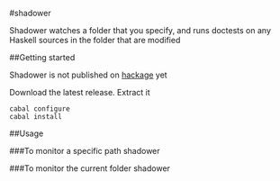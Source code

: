 #shadower

Shadower watches a folder that you specify, and runs doctests on any Haskell sources in the folder that are modified


##Getting started

Shadower is not published on [hackage](http://hackage.haskell.org) yet

Download the latest release. Extract it

    cabal configure
    cabal install

##Usage  

###To monitor a specific path
    shadower <path to monitor> 

###To monitor the current folder
    shadower
